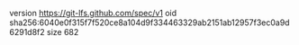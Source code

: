 version https://git-lfs.github.com/spec/v1
oid sha256:6040e0f315f7f520ce8a104d9f334463329ab2151ab12957f3ec0a9d6291d8f2
size 682
